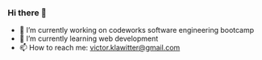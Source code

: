 ### Hi there 👋

- 🔭 I’m currently working on codeworks software engineering bootcamp
- 🌱 I’m currently learning web development
- 📫 How to reach me: victor.klawitter@gmail.com

